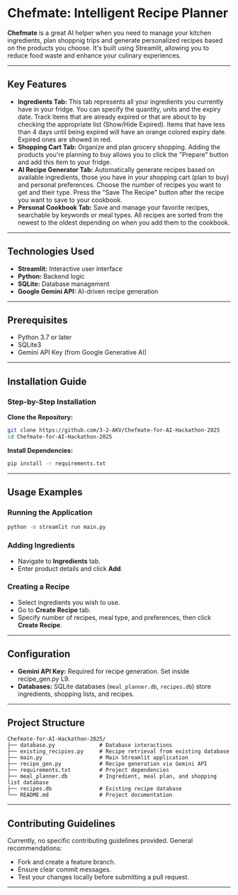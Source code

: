 # Chefmate: Intelligent Recipe Planner

**Chefmate** is a great AI helper when you need to manage your kitchen ingredients, plan shoppnig trips and generate personalized recipes based on the products you choose. It's built using Streamlit, allowing you to reduce food waste and enhance your culinary experiences.

---

## Key Features

* **Ingredients Tab:** This tab represents all your ingredients you currently have in your fridge. You can specify the quantity, units and the expiry date. Track items that are already expired or that are about to by checking the appropriate list (Show/Hide Expired). Items that have less than 4 days until being expired will have an orange colored expiry date. Expired ones are showed in red.
* **Shopping Cart Tab:** Organize and plan grocery shopping. Adding the products you're planning to buy allows you to click the "Prepare" button and add this item to your fridge.
* **AI Recipe Generator Tab:** Automatically generate recipes based on available ingredients, those you have in your shopping cart (plan to buy) and personal preferences. Choose the number of recipes you want to get and their type. Press the "Save The Recipe" button after the recipe you want to save to your cookbook.
* **Personal Cookbook Tab:** Save and manage your favorite recipes, searchable by keywords or meal types. All recipes are sorted from the newest to the oldest depending on when you add them to the cookbook.

---

## Technologies Used

* **Streamlit:** Interactive user interface
* **Python:** Backend logic
* **SQLite:** Database management
* **Google Gemini API:** AI-driven recipe generation

---

## Prerequisites

* Python 3.7 or later
* SQLite3
* Gemini API Key (from Google Generative AI)

---

## Installation Guide

### Step-by-Step Installation

**Clone the Repository:**

```bash
git clone https://github.com/3-2-AKV/Chefmate-for-AI-Hackathon-2025
cd Chefmate-for-AI-Hackathon-2025
```

**Install Dependencies:**

```bash
pip install -r requirements.txt
```


---

## Usage Examples

### Running the Application

```bash
python -m streamlit run main.py
```

### Adding Ingredients

* Navigate to **Ingredients** tab.
* Enter product details and click **Add**.

### Creating a Recipe

* Select ingredients you wish to use.
* Go to **Create Recipe** tab.
* Specify number of recipes, meal type, and preferences, then click **Create Recipe**.

---

## Configuration

* **Gemini API Key:** Required for recipe generation. Set inside recipe_gen.py L9.
* **Databases:** SQLite databases (`meal_planner.db`, `recipes.db`) store ingredients, shopping lists, and recipes.

---

## Project Structure

```
Chefmate-for-AI-Hackathon-2025/
├── database.py              # Database interactions
├── existing_recipies.py     # Recipe retrieval from existing database
├── main.py                  # Main Streamlit application
├── recipe_gen.py            # Recipe generation via Gemini API
├── requirements.txt         # Project dependencies
├── meal_planner.db          # Ingredient, meal plan, and shopping list database
├── recipes.db               # Existing recipe database
└── README.md                # Project documentation
```

---

## Contributing Guidelines

Currently, no specific contributing guidelines provided. General recommendations:

* Fork and create a feature branch.
* Ensure clear commit messages.
* Test your changes locally before submitting a pull request.

---
